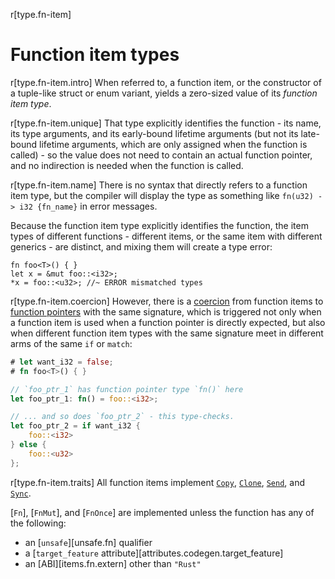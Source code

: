 r[type.fn-item]
# Function item types

r[type.fn-item.intro]
When referred to, a function item, or the constructor of a tuple-like struct or
enum variant, yields a zero-sized value of its _function item type_.

r[type.fn-item.unique]
That type explicitly identifies the function - its name, its type arguments, and its
early-bound lifetime arguments (but not its late-bound lifetime arguments,
which are only assigned when the function is called) - so the value does not
need to contain an actual function pointer, and no indirection is needed when
the function is called.

r[type.fn-item.name]
There is no syntax that directly refers to a function item type, but the
compiler will display the type as something like `fn(u32) -> i32 {fn_name}` in
error messages.

Because the function item type explicitly identifies the function, the item
types of different functions - different items, or the same item with different
generics - are distinct, and mixing them will create a type error:

```rust,compile_fail,E0308
fn foo<T>() { }
let x = &mut foo::<i32>;
*x = foo::<u32>; //~ ERROR mismatched types
```

r[type.fn-item.coercion]
However, there is a [coercion] from function items to [function pointers] with
the same signature, which is triggered not only when a function item is used
when a function pointer is directly expected, but also when different function
item types with the same signature meet in different arms of the same `if` or
`match`:

```rust
# let want_i32 = false;
# fn foo<T>() { }

// `foo_ptr_1` has function pointer type `fn()` here
let foo_ptr_1: fn() = foo::<i32>;

// ... and so does `foo_ptr_2` - this type-checks.
let foo_ptr_2 = if want_i32 {
    foo::<i32>
} else {
    foo::<u32>
};
```

r[type.fn-item.traits]
All function items implement [`Copy`], [`Clone`], [`Send`], and [`Sync`].

[`Fn`], [`FnMut`], and [`FnOnce`] are implemented unless the function has any of the following:

- an [`unsafe`][unsafe.fn] qualifier
- a [`target_feature` attribute][attributes.codegen.target_feature]
- an [ABI][items.fn.extern] other than `"Rust"`

[`Clone`]: ../special-types-and-traits.md#clone
[`Copy`]: ../special-types-and-traits.md#copy
[`Send`]: ../special-types-and-traits.md#send
[`Sync`]: ../special-types-and-traits.md#sync
[coercion]: ../type-coercions.md
[function pointers]: function-pointer.md
